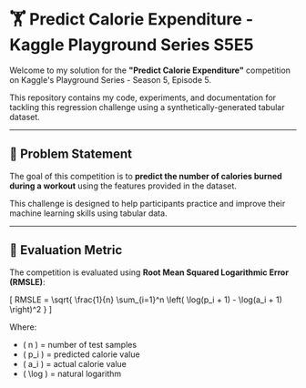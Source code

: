 
# 🏋️ Predict Calorie Expenditure - Kaggle Playground Series S5E5

Welcome to my solution for the **"Predict Calorie Expenditure"** competition on Kaggle's Playground Series - Season 5, Episode 5.

This repository contains my code, experiments, and documentation for tackling this regression challenge using a synthetically-generated tabular dataset.

---

## 📌 Problem Statement

The goal of this competition is to **predict the number of calories burned during a workout** using the features provided in the dataset.

This challenge is designed to help participants practice and improve their machine learning skills using tabular data.

---

## 🧪 Evaluation Metric

The competition is evaluated using **Root Mean Squared Logarithmic Error (RMSLE)**:

\[
RMSLE = \sqrt{ \frac{1}{n} \sum_{i=1}^n \left( \log(p_i + 1) - \log(a_i + 1) \right)^2 }
\]

Where:
- \( n \) = number of test samples  
- \( p_i \) = predicted calorie value  
- \( a_i \) = actual calorie value  
- \( \log \) = natural logarithm
